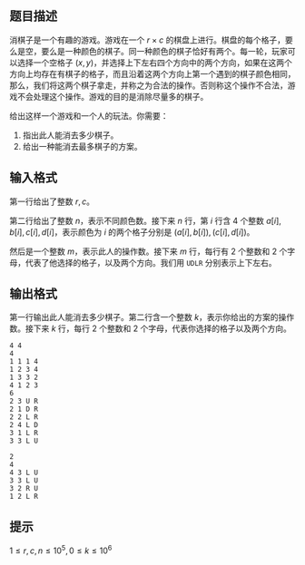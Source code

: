 ## 题目描述

消棋子是一个有趣的游戏。游戏在一个 $r \times c$ 的棋盘上进行。棋盘的每个格子，要么是空，要么是一种颜色的棋子。同一种颜色的棋子恰好有两个。每一轮，玩家可以选择一个空格子 $(x, y)$，并选择上下左右四个方向中的两个方向，如果在这两个方向上均存在有棋子的格子，而且沿着这两个方向上第一个遇到的棋子颜色相同，那么，我们将这两个棋子拿走，并称之为合法的操作。否则称这个操作不合法，游戏不会处理这个操作。游戏的目的是消除尽量多的棋子。

给出这样一个游戏和一个人的玩法。你需要：

1. 指出此人能消去多少棋子。
2. 给出一种能消去最多棋子的方案。

## 输入格式

第一行给出了整数 $r, c$。

第二行给出了整数 $n$，表示不同颜色数。接下来 $n$ 行，第 $i$ 行含 $4$ 个整数 $a[i], b[i], c[i], d[i]$，表示颜色为 $i$ 的两个格子分别是 $(a[i], b[i]), (c[i], d[i])$。

然后是一个整数 $m$，表示此人的操作数。接下来 $m$ 行，每行有 $2$ 个整数和 $2$ 个字母，代表了他选择的格子，以及两个方向。我们用 `UDLR` 分别表示上下左右。

## 输出格式

第一行输出此人能消去多少棋子。第二行含一个整数 $k$，表示你给出的方案的操作数。接下来 $k$ 行，每行 $2$ 个整数和 $2$ 个字母，代表你选择的格子以及两个方向。

```input1
4 4 
4 
1 1 1 4 
1 2 3 4 
1 3 3 2 
4 1 2 3
6 
2 3 U R 
2 1 D R 
2 2 L R 
2 4 L D 
3 1 L R 
3 3 L U
```
```output1
2
4
4 3 L U
3 3 L U
3 2 R U
1 2 L R
```

## 提示

$1 \le r,c,n \le 10^5,0 \le k \le 10^6$
